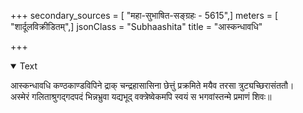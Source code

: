 +++
secondary_sources = [ "महा-सुभाषित-सङ्ग्रहः - 5615",]
meters = [ "शार्दूलविक्रीडितम्",]
jsonClass = "Subhaashita"
title = "आस्कन्धावधि"

+++

<details open><summary>Text</summary>

आस्कन्धावधि कण्ठकाण्डविपिने द्राक् चन्द्रहासासिना छेत्तुं प्रक्रमिते मयैव तरसा त्रुट्यच्छिरासंततौ।  
अस्मेरं गलिताश्रुगद्गदपदं भिन्नभ्रुवा यद्यभूद् वक्त्रेष्वेकमपि स्वयं स भगवांस्तन्मे प्रमाणं शिवः॥
</details>
